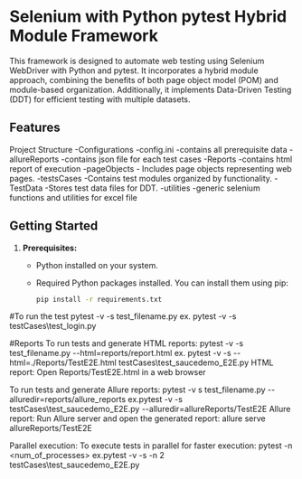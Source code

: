# Selenium with Python pytest Hybrid Module Framework

This framework is designed to automate web testing using Selenium WebDriver with Python and pytest. It incorporates a hybrid module approach, combining the benefits of both page object model (POM) and module-based organization. Additionally, it implements Data-Driven Testing (DDT) for efficient testing with multiple datasets.

## Features

Project Structure
-Configurations
    -config.ini -contains all prerequisite data
-allureReports
    -contains json file for each test cases
-Reports
    -contains html report of execution
-pageObjects
    - Includes page objects representing web pages.
-testsCases
    -Contains test modules organized by functionality.
-TestData
    -Stores test data files for DDT.
-utilities
    -generic selenium functions and utilities for excel file

## Getting Started
1. **Prerequisites:**
   - Python installed on your system.
   - Required Python packages installed. You can install them using pip:

     ```bash
     pip install -r requirements.txt
     ```
#To run the test
    pytest -v -s test_filename.py
    ex. pytest -v -s testCases\test_login.py

#Reports
To run tests and generate HTML reports:
    pytest -v -s test_filename.py --html=reports/report.html
    ex. pytest -v -s --html=./Reports/TestE2E.html  testCases\test_saucedemo_E2E.py 
    HTML report: Open Reports/TestE2E.html in a web browser

To run tests and generate Allure reports:
    pytest -v s test_filename.py --alluredir=reports/allure_reports
    ex.pytest -v -s testCases\test_saucedemo_E2E.py --alluredir=allureReports/TestE2E
    Allure report: Run Allure server and open the generated report:
    allure serve allureReports/TestE2E

Parallel execution:
    To execute tests in parallel for faster execution:
    pytest -n <num_of_processes>
    ex.pytest -v -s -n 2 testCases\test_saucedemo_E2E.py